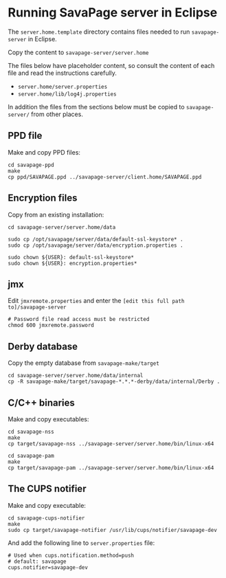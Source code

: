 <!-- 
    SPDX-FileCopyrightText: © 2020 Datraverse BV <info@datraverse.com> 
    SPDX-License-Identifier: AGPL-3.0-or-later 
-->

# Running SavaPage server in Eclipse

The `server.home.template` directory contains files needed to run `savapage-server` in Eclipse. 

Copy the content to `savapage-server/server.home` 

The files below have placeholder content, so consult the content of each file 
and read the instructions carefully.

  * `server.home/server.properties`
  * `server.home/lib/log4j.properties` 
 
In addition the files from the sections below must be copied to `savapage-server/` from other places. 

## PPD file

Make and copy PPD files:

    cd savapage-ppd
    make
    cp ppd/SAVAPAGE.ppd ../savapage-server/client.home/SAVAPAGE.ppd


## Encryption files

Copy from an existing installation:
 
    cd savapage-server/server.home/data

    sudo cp /opt/savapage/server/data/default-ssl-keystore* .
    sudo cp /opt/savapage/server/data/encryption.properties .

    sudo chown ${USER}: default-ssl-keystore*
    sudo chown ${USER}: encryption.properties* 
 

## jmx

Edit `jmxremote.properties` and enter the `[edit this full path to]/savapage-server`
     
    # Password file read access must be restricted
    chmod 600 jmxremote.password
 
## Derby database

Copy the empty database from `savapage-make/target`

    cd savapage-server/server.home/data/internal
    cp -R savapage-make/target/savapage-*.*.*-derby/data/internal/Derby .
 
 
## C/C++ binaries

Make and copy executables:

    cd savapage-nss
    make
    cp target/savapage-nss ../savapage-server/server.home/bin/linux-x64
    
    cd savapage-pam
    make
    cp target/savapage-pam ../savapage-server/server.home/bin/linux-x64


## The CUPS notifier

Make and copy executable:

    cd savapage-cups-notifier
    make
    sudo cp target/savapage-notifier /usr/lib/cups/notifier/savapage-dev

And add the following line to `server.properties` file:

    # Used when cups.notification.method=push
    # default: savapage
    cups.notifier=savapage-dev



